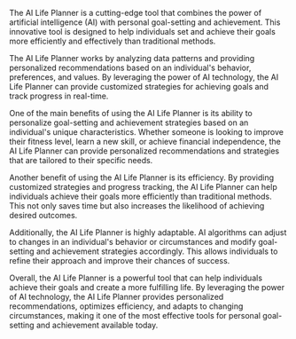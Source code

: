 

The AI Life Planner is a cutting-edge tool that combines the power of artificial intelligence (AI) with personal goal-setting and achievement. This innovative tool is designed to help individuals set and achieve their goals more efficiently and effectively than traditional methods.

The AI Life Planner works by analyzing data patterns and providing personalized recommendations based on an individual's behavior, preferences, and values. By leveraging the power of AI technology, the AI Life Planner can provide customized strategies for achieving goals and track progress in real-time.

One of the main benefits of using the AI Life Planner is its ability to personalize goal-setting and achievement strategies based on an individual's unique characteristics. Whether someone is looking to improve their fitness level, learn a new skill, or achieve financial independence, the AI Life Planner can provide personalized recommendations and strategies that are tailored to their specific needs.

Another benefit of using the AI Life Planner is its efficiency. By providing customized strategies and progress tracking, the AI Life Planner can help individuals achieve their goals more efficiently than traditional methods. This not only saves time but also increases the likelihood of achieving desired outcomes.

Additionally, the AI Life Planner is highly adaptable. AI algorithms can adjust to changes in an individual's behavior or circumstances and modify goal-setting and achievement strategies accordingly. This allows individuals to refine their approach and improve their chances of success.

Overall, the AI Life Planner is a powerful tool that can help individuals achieve their goals and create a more fulfilling life. By leveraging the power of AI technology, the AI Life Planner provides personalized recommendations, optimizes efficiency, and adapts to changing circumstances, making it one of the most effective tools for personal goal-setting and achievement available today.
